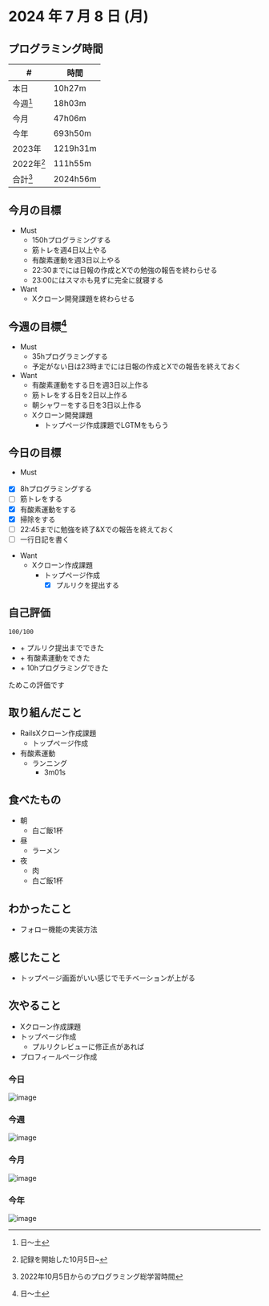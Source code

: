# 2024 年 7 月 8 日 (月)

## プログラミング時間
| #          | 時間     |
| ---------- | -------- |
| 本日       | 10h27m   |
| 今週[^1]   | 18h03m   |
| 今月       | 47h06m   |
| 今年       | 693h50m  |
| 2023年     | 1219h31m |
| 2022年[^2] | 111h55m  |
| 合計[^3]   | 2024h56m |

## 今月の目標
- Must
  - 150hプログラミングする
  - 筋トレを週4日以上やる
  - 有酸素運動を週3日以上やる
  - 22:30までには日報の作成とXでの勉強の報告を終わらせる
  - 23:00にはスマホも見ずに完全に就寝する
- Want
  - Xクローン開発課題を終わらせる

## 今週の目標[^1]
- Must
  - 35hプログラミングする
  - 予定がない日は23時までには日報の作成とXでの報告を終えておく
- Want
  - 有酸素運動をする日を週3日以上作る
  - 筋トレをする日を2日以上作る
  - 朝シャワーをする日を3日以上作る
  - Xクローン開発課題
    - トップページ作成課題でLGTMをもらう

## 今日の目標
- Must
 - [x] 8hプログラミングする
 - [ ] 筋トレをする
 - [x] 有酸素運動をする
 - [x] 掃除をする
 - [ ] 22:45までに勉強を終了&Xでの報告を終えておく
 - [ ] 一行日記を書く
- Want
  - Xクローン作成課題
    - トップページ作成
      - [x] プルリクを提出する

## 自己評価
```
100/100
```
- \+ プルリク提出までできた
- \+ 有酸素運動をできた
- \+ 10hプログラミングできた 

ためこの評価です

## 取り組んだこと
- RailsXクローン作成課題
  - トップページ作成
- 有酸素運動
  - ランニング
    - 3m01s

## 食べたもの
- 朝
  - 白ご飯1杯
- 昼
  - ラーメン
- 夜
  - 肉
  - 白ご飯1杯

## わかったこと
- フォロー機能の実装方法

## 感じたこと
- トップページ画面がいい感じでモチベーションが上がる

## 次やること
- Xクローン作成課題
 - トップページ作成
   - プルリクレビューに修正点があれば
 - プロフィールページ作成

### 今日
![image](https://github.com/nil-ramuda/daily_report/assets/94735931/d80ee10e-792a-4c64-8824-5032444c1ca5)

### 今週
![image](https://github.com/nil-ramuda/daily_report/assets/94735931/f6f0b21c-9e16-434e-b9ef-7d4cf0e5e81d)

### 今月
![image](https://github.com/nil-ramuda/daily_report/assets/94735931/49757fc3-8bbb-47d7-aea3-d665710c8699)

### 今年
![image](https://github.com/nil-ramuda/daily_report/assets/94735931/2ac71481-a406-4882-8e9e-e4e2ca7c000f)

[^1]: 日〜土
[^2]: 記録を開始した10月5日~
[^3]: 2022年10月5日からのプログラミング総学習時間
